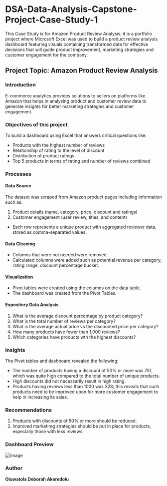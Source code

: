 # DSA-Data-Analysis-Capstone-Project-Case-Study-1
This Case Study is for Amazon Product Review Analysis; it is a portfolio project where Microsoft Excel was used to build a product review analysis dashboard featuring visuals containing transformed data for effective decisions that will guide product improvement, marketing strategies and customer engagement for the company.
## Project Topic: **Amazon Product Review Analysis**
### Introduction
E-commerce analytics provides solutions to sellers on platforms like Amazon that helps in analysing product and customer review data to generate insights for better marketing strategies and customer engagement.
### Objectives of this project
To build a dashboard using Excel that answers critical questions like:
- Products with the highest number of reviews
- Relationship of rating to the level of discount
- Distribution of product ratings
- Top 5 products in terms of rating and number of reviews combined
### Processes
  #### Data Source
  The dataset was scraped from Amazon product pages including information such as:
  1. Product details (name, category, price, discount and ratings)
  2. Customer engagement (user review, titles, and content)
  - Each row represents a unique product with aggregated reviewer data, stored as comma-separated values.
  #### Data Cleaning
  - Columns that were not needed were removed.
  - Calculated columns were added such as potential revenue per category, rating range, discount percentage bucket.
  #### Visualization
  - Pivot tables were created using the columns on the data table.
  - The dashboard was created from the Pivot Tables.
  #### Expository Data Analysis
  1. What is the average discount percentage by product category?
  2. What is the total number of reviews per category?
  3. What is the average actual price vs the discounted price per category?
  4. How many products have fewer than 1,000 reviews?
  5. Which categories have products wth the highest discounts?
### Insights
  The Pivot tables and dashboard revealed the following:
  - The number of products having a discount of 50% or more was 751, which was quite high compared to the total number of unique   products.
  - High discounts did not necessarily result in high rating.
  - Products having reviews less than 1000 was 328; this reveals that such products need to be improved upon for more customer engagement to help in increasing its sales.
### Recommendations
1. Products with discounts of 50% or more should be reduced.
2. Improved marketimg strategies should be put in place for products, especially those with less reviews.
### Dashboard Preview 
![image](https://github.com/user-attachments/assets/b937bb0d-a628-4bf9-a758-1ae4a6093aeb)
### Author
**Oluwatola Deborah Akeredolu**




  
